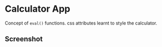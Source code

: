 # Calculator App

Concept of `eval()` functions. css attributes learnt to style the calculator.


## Screenshot